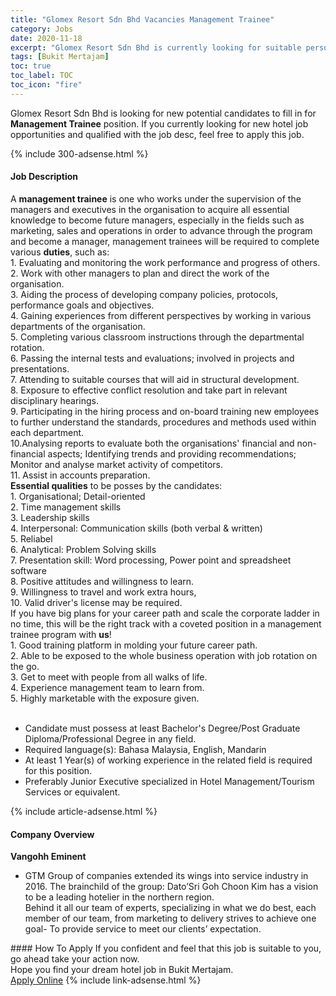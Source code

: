```yaml
---
title: "Glomex Resort Sdn Bhd Vacancies Management Trainee" 
category: Jobs 
date: 2020-11-18 
excerpt: "Glomex Resort Sdn Bhd is currently looking for suitable person to fill in the Management Trainee which positioned at Bukit Mertajam" 
tags: [Bukit Mertajam] 
toc: true 
toc_label: TOC 
toc_icon: "fire" 
--- 
```


<p>Glomex Resort Sdn Bhd is looking for new potential candidates to fill in for <b>Management Trainee</b> position. If you currently looking for new hotel job opportunities and qualified with the job desc, feel free to apply this job.
</p>{% include 300-adsense.html %} 
<div><div><div><h4>Job Description</h4></div></div><div><div><span><div><div>A <strong>management trainee</strong> is one who works under the supervision of the managers and executives in the organisation to acquire all essential knowledge to become future managers, especially in the fields such as marketing, sales and operations in order to advance through the program and become a manager, management trainees will be required to complete various <strong>duties</strong>, such as:&#160;</div><div>1. Evaluating and monitoring the work performance and progress of others.&#160;</div><div>2. Work with other managers to plan and direct the work of the organisation.&#160;</div><div>3. Aiding the process of developing company policies, protocols, performance goals and objectives.&#160;</div><div>4. Gaining experiences from different perspectives by working in various departments of the organisation.&#160;</div><div>5. Completing various classroom instructions through the departmental rotation.&#160;</div><div>6. Passing the internal tests and evaluations; involved in projects and presentations.</div><div>7. Attending to suitable courses that will aid in structural development.&#160;</div><div>8. Exposure to effective conflict resolution and take part in relevant disciplinary hearings.&#160;</div><div>9. Participating in the hiring process and on-board training new employees to further understand the standards, procedures and methods used within each department.&#160;</div><div>10.Analysing reports to evaluate both the organisations' financial and non-financial aspects; Identifying trends and providing recommendations; Monitor and analyse market activity of competitors.</div><div>11. Assist in accounts preparation.&#160;</div><div><strong>Essential qualities</strong> to be posses by the candidates:&#160;</div><div>1. Organisational; Detail-oriented</div><div>2. Time management skills&#160;</div><div>3. Leadership skills&#160;</div><div>4. Interpersonal: Communication skills (both verbal &amp; written)&#160;</div><div>5. Reliabel&#160;</div><div>6. Analytical: Problem Solving skills&#160;</div><div>7. Presentation skill: Word processing, Power point and spreadsheet software&#160;</div><div>8. Positive attitudes and willingness to learn.&#160;</div><div>9. Willingness to travel and work extra hours,&#160;</div><div>10. Valid driver's license may be required.&#160;</div><div>If you have big plans for your career path and scale the corporate ladder in no time, this will be the right track with a coveted position in a management trainee program with <strong>us</strong>!&#160;</div><div>1. Good training platform in molding your future career path.&#160;</div><div>2. Able to be exposed to the whole business operation with job rotation on the go.&#160;</div><div>3. Get to meet with people from all walks of life.&#160;</div><div>4. Experience management team to learn from.&#160;</div><div>5. Highly marketable with the exposure given.&#160;</div><div>&#8203;</div><ul><li>Candidate must possess at least Bachelor's Degree/Post Graduate Diploma/Professional Degree&#160;in any field.</li><li>Required language(s):&#160;Bahasa Malaysia, English, Mandarin</li><li>At least 1&#160;Year(s) of working experience in the related field is required for this position.</li><li>Preferably Junior Executive specialized in Hotel Management/Tourism Services or equivalent.</li></ul></div></span></div></div></div> 
{% include article-adsense.html %} 
<div><div><div><h4>Company Overview</h4></div></div><div><div><span><div><div>
<div><strong>Vangohh Eminent</strong></div>
<ul>
<li>GTM Group of companies extended its wings into service industry in 2016. The brainchild of the group: Dato&#8217;Sri Goh Choon Kim has a vision to be a leading hotelier in the northern region.<br>
	Behind it all our team of experts, specializing in what we do best, each member of our team, from marketing to delivery strives to achieve one goal- To provide service to meet our clients&#8217; expectation.&#160;</li>
</ul>
</div></div></span></div></div></div> 
#### How To Apply 
If you confident and feel that this job is suitable to you, go ahead take your action now. <br/> 
Hope you find your dream hotel job in Bukit Mertajam. <br/> 
<a href="https://www.jobstreet.com.my/en/job/management-trainee-4426296?jobId=jobstreet-my-job-4426296&sectionRank=3&token=0~87b9d0ac-f034-4c53-8f23-44be80a36883&fr=SRP%20View%20In%20New%20Ta" class="btn btn--info" target="_blank" rel="nofollow noopenner">Apply Online</a> 
{% include link-adsense.html %} 
